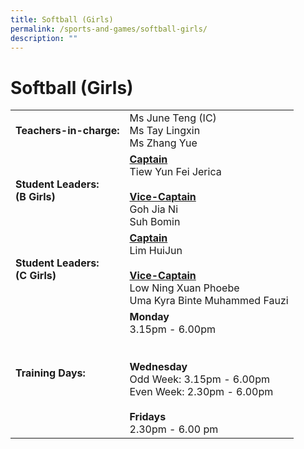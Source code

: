 ```yaml
---
title: Softball (Girls)
permalink: /sports-and-games/softball-girls/
description: ""
---
```

# Softball (Girls)

|                                |                                             |
|--------------|-----------------------|
| **Teachers-in-charge:**            | Ms June Teng (IC)<br>Ms Tay Lingxin<br>Ms Zhang Yue                                                                                           |
| **Student Leaders:** <br>**(B Girls)** | <b><u>Captain</u></b><br>Tiew Yun Fei Jerica<br><b><u><br>Vice-Captain</u></b><br>Goh Jia Ni<br>Suh Bomin                                                                         |
| **Student Leaders:** <br>**(C Girls)** | <b><u>Captain</u></b><br>Lim HuiJun<br><br><b><u>Vice-Captain</u></b><br>Low Ning Xuan Phoebe<br>Uma Kyra Binte Muhammed Fauzi                                                |
| **Training Days:**                 | **Monday** <br>3.15pm - 6.00pm<br><br><br>**Wednesday**<br>Odd Week: 3.15pm - 6.00pm<br>Even Week: 2.30pm - 6.00pm<br><br>**Fridays**<br>2.30pm - 6.00 pm |